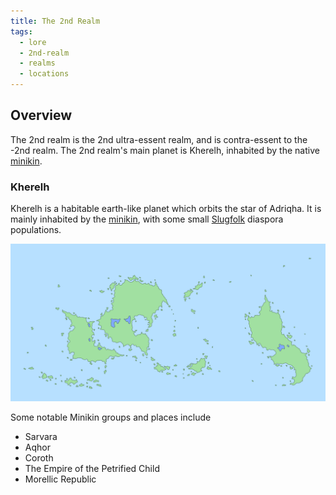 ```yaml
---
title: The 2nd Realm
tags:
  - lore
  - 2nd-realm
  - realms
  - locations
---
```

## Overview
The 2nd realm is the 2nd ultra-essent realm, and is contra-essent to the -2nd realm. The 2nd realm's main planet is Kherelh, inhabited by the native [minikin](fauna/minikin.md).
### Kherelh
Kherelh is a habitable earth-like planet which orbits the star of Adriqha. It is mainly inhabited by the [minikin](fauna/minikin.md), with some small [Slugfolk](private/trash/fauna/Slugfolk.md) diaspora populations.

![](images/Kherelh-world-map.png)

Some notable Minikin groups and places include
- Sarvara
- Aqhor
- Coroth
- The Empire of the Petrified Child
- Morellic Republic